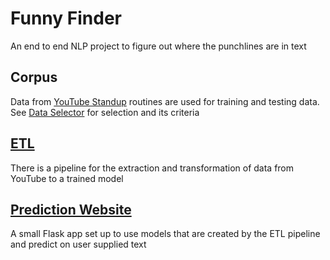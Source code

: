 # Funny Finder

An end to end NLP project to figure out where the punchlines are in text

## Corpus

Data from [YouTube Standup](https://www.youtube.com/hashtag/standup) routines are used for training and testing data. See [Data Selector](./Data%20Selector/) for selection and its criteria

## [ETL](./ETL/)

There is a pipeline for the extraction and transformation of data from YouTube to a trained model

## [Prediction Website](./Website/)

A small Flask app set up to use models that are created by the ETL pipeline and predict on user supplied text
